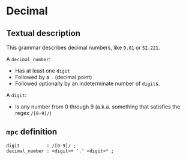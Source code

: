 # Decimal

## Textual description
This grammar describes decimal numbers, like `0.01` or `52.221`.

A `decimal_number`:
- Has at least one `digit`
- Followed by a `.` (decimal point)
- Followed optionally by an indeterminate number of `digit`s.

A `digit`:
- Is any number from 0 through 9 (a.k.a. something that satisfies the regex
  `/[0-9]/`)

## `mpc` definition

```
digit          : /[0-9]/ ;
decimal_number : <digit>+ '.' <digit>* ;
```
